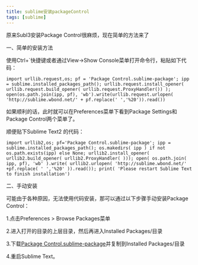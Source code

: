 ```yaml
---
title: sublime安装packageControl
tags: [sublime]
---
```


原来Subl3安装Package Control很麻烦，现在简单的方法来了

一、简单的安装方法

使用Ctrl+`快捷键或者通过View->Show Console菜单打开命令行，粘贴如下代码：
```
import urllib.request,os; pf = 'Package Control.sublime-package'; ipp = sublime.installed_packages_path(); urllib.request.install_opener( urllib.request.build_opener( urllib.request.ProxyHandler()) ); open(os.path.join(ipp, pf), 'wb').write(urllib.request.urlopen( 'http://sublime.wbond.net/' + pf.replace(' ','%20')).read())
```
如果顺利的话，此时就可以在Preferences菜单下看到Package Settings和Package Control两个菜单了。

顺便贴下Sublime Text2 的代码：
```
import urllib2,os; pf='Package Control.sublime-package'; ipp = sublime.installed_packages_path(); os.makedirs( ipp ) if not os.path.exists(ipp) else None; urllib2.install_opener( urllib2.build_opener( urllib2.ProxyHandler( ))); open( os.path.join( ipp, pf), 'wb' ).write( urllib2.urlopen( 'http://sublime.wbond.net/' +pf.replace( ' ','%20' )).read()); print( 'Please restart Sublime Text to finish installation')
```
二、手动安装

可能由于各种原因，无法使用代码安装，那可以通过以下步骤手动安装Package Control：

1.点击Preferences > Browse Packages菜单

2.进入打开的目录的上层目录，然后再进入Installed Packages/目录

3.下载[Package Control.sublime-package](https://sublime.wbond.net/Package%20Control.sublime-package)并复制到Installed Packages/目录

4.重启Sublime Text。

